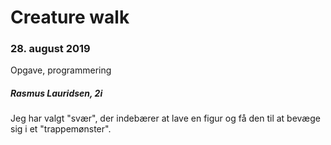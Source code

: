 # Creature walk
### 28. august 2019
Opgave, programmering
##### Rasmus Lauridsen, 2i

Jeg har valgt "svær", der indebærer at lave en figur og få den til at bevæge sig i et "trappemønster". 
